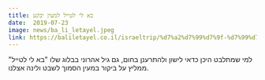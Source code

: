```yaml
---
title: בא לי לטייל למעין יבקע
date:  2019-07-23
image: news/ba_li_letayel.jpeg
link: https://baliletayel.co.il/israeltrip/%d7%a2%d7%99%d7%9f-%d7%99%d7%91%d7%a7%d7%a2-%d7%9e%d7%a2%d7%99%d7%99%d7%9f-%d7%94%d7%a1%d7%95%d7%a1%d7%99%d7%9d/
---
```

למי שמתלבט היכן כדאי לישון ולהתרענן בחום, גם גיל אהרוני בבלוג שלו "בא לי לטייל" ממליץ על ביקור במעין הסמוך לשבט ולינה אצלנו.